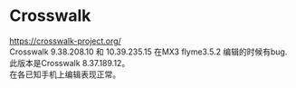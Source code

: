 # Crosswalk
https://crosswalk-project.org/   
Crosswalk 9.38.208.10 和 10.39.235.15 在MX3 flyme3.5.2 编辑的时候有bug.   
此版本是Crosswalk 8.37.189.12。    
在各已知手机上编辑表现正常。     

